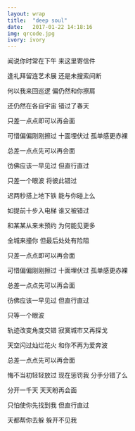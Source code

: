 ```yaml
---
layout: wrap
title:  "deep soul"
date:   2017-01-22 14:18:16
img: qrcode.jpg
ivory: ivory
---
```

闻说你时常在下午 来这里寄信件

逢礼拜留连艺术展 还是未搜索间断

何以我来回巡逻 偏仍然和你擦肩

还仍然在各自宇宙 错过了春天

只差一点点即可以再会面

可惜偏偏刚刚擦过 十面埋伏过 孤单感更赤裸   

总差一点点先可以再会面

彷佛应该一早见过 但直行直过

只差一个眼波 将彼此错过

迟两秒搭上地下铁 能与你碰上么

如提前十步入电梯 谁又被错过

和某某从来未预约 为何能见更多

全城来撞你 但最后处处有险阻

只差一点点即可以再会面

可惜偏偏刚刚擦过 十面埋伏过 孤单感更赤裸

总差一点点先可以再会面

彷佛应该一早见过 但直行直过

只等一个眼波

轨迹改变角度交错 寂寞城市又再探戈

天空闪过灿烂花火 和你不再为爱奔波

总差一点点先可以再会面

悔不当初轻轻放过 现在惩罚我 分手分错了么

分开一千天 天天盼再会面

只怕使你先找到我 但直行直过

天都帮你去躲 躲开不见我

[jekyll]:      http://baidu.com
[jekyll-gh]:   https://github.com/jekyll/jekyll
[jekyll-help]: https://github.com/jekyll/jekyll-help